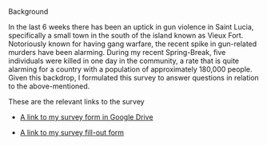 Background

  In the last 6 weeks there has been an uptick in gun violence in Saint Lucia, specifically a small town
  in the south of the island known as Vieux Fort. Notoriously known for having gang warfare, the recent spike in
  gun-related murders have been alarming. During my recent Spring-Break, five individuals were killed in one day in the community,
  a rate that is quite alarming for a country with a population of approximately 180,000 people.
  Given this backdrop, I formulated this survey to answer questions in relation to the above-mentioned.

  These are the relevant links to the survey


* [A link to my survey form in Google Drive](https://docs.google.com/spreadsheets/d/1A0hkhvOPOPDYAeBFPEuyDakYFX_SNoxlWewLzjp8TOM/edit?usp=sharing)

* [A link to my survey fill-out form](https://gui2de.surveycto.com/collect/Crime_in_Vieux_Fort?caseid=)
